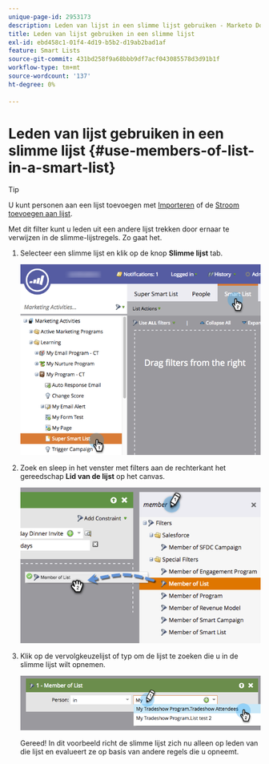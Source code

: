 ```yaml
---
unique-page-id: 2953173
description: Leden van lijst in een slimme lijst gebruiken - Marketo Docs - Productdocumentatie
title: Leden van lijst gebruiken in een slimme lijst
exl-id: ebd458c1-01f4-4d19-b5b2-d19ab2bad1af
feature: Smart Lists
source-git-commit: 431bd258f9a68bbb9df7acf043085578d3d91b1f
workflow-type: tm+mt
source-wordcount: '137'
ht-degree: 0%

---
```


# Leden van lijst gebruiken in een slimme lijst {#use-members-of-list-in-a-smart-list}

>[!TIP]
>
>U kunt personen aan een lijst toevoegen met [Importeren](/help/marketo/getting-started/quick-wins/import-a-list-of-people.md) of de [Stroom toevoegen aan lijst](/help/marketo/product-docs/core-marketo-concepts/smart-campaigns/flow-actions/add-to-list.md).

Met dit filter kunt u leden uit een andere lijst trekken door ernaar te verwijzen in de slimme-lijstregels. Zo gaat het.

1. Selecteer een slimme lijst en klik op de knop **Slimme lijst** tab.

   ![](assets/smartlist-sltab.png)

1. Zoek en sleep in het venster met filters aan de rechterkant het gereedschap **Lid van de lijst** op het canvas.

   ![](assets/use-members-of-list-in-a-smart-list-2nd.png)

1. Klik op de vervolgkeuzelijst of typ om de lijst te zoeken die u in de slimme lijst wilt opnemen.

   ![](assets/memberoflist.png)

   Gereed! In dit voorbeeld richt de slimme lijst zich nu alleen op leden van die lijst en evalueert ze op basis van andere regels die u opneemt.

